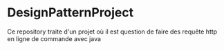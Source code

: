 # DesignPatternProject
Ce repository traite d'un projet où il est question de faire des requête http en ligne de commande avec java
